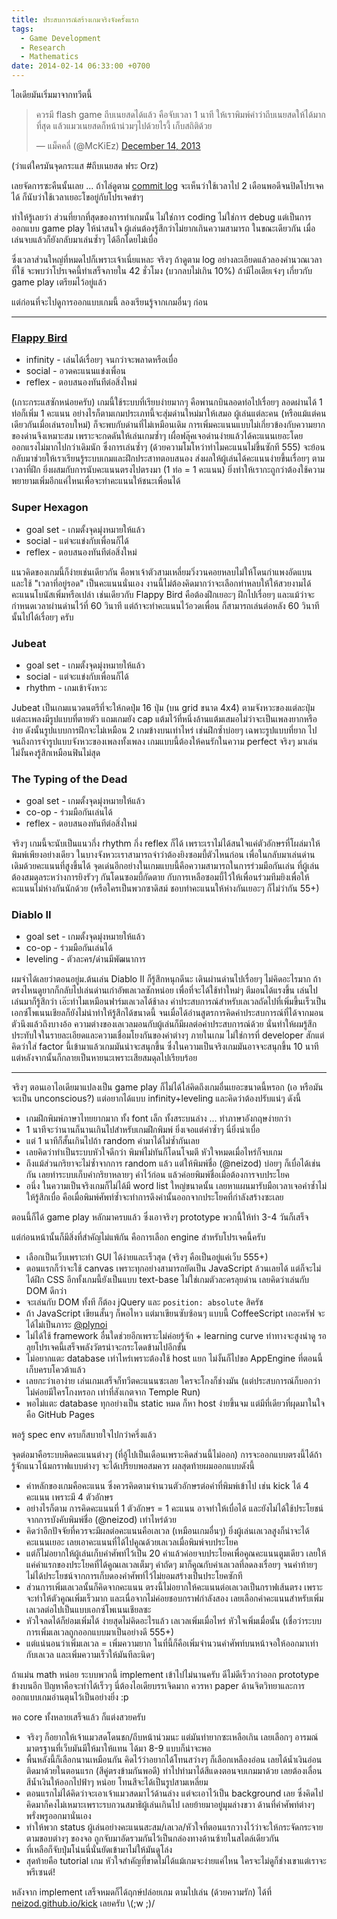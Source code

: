 ```yaml
---
title: ประสบการณ์สร้างเกมจริงจังครั้งแรก
tags:
  - Game Development
  - Research
  - Mathematics
date: 2014-02-14 06:33:00 +0700
---
```


ไอเดียมันเริ่มมาจากทวีตนี้

<blockquote class="twitter-tweet" lang="en"><p>ควรมี flash game ถีบเนยสดได้แล้ว คือจับเวลา 1 นาที ให้เราพิมพ์คำว่าถีบเนยสดให้ได้มากที่สุด แล้วแมวเนยสดก็หน้าน่วมๆไปด้วยไรงี้ เก็บสถิติด้วย</p>&mdash; แม็คคลี่ (@McKiEz) <a href="https://twitter.com/McKiEz/statuses/411799743132471296">December 14, 2013</a></blockquote>
<script async src="//platform.twitter.com/widgets.js" charset="utf-8"></script>

(ว่าแต่ใครมันจุดกระแส #ถีบเนยสด ฟระ Orz)

เลยจัดการซะคืนนั้นเลย ... ถ้าไล่ดูตาม [commit log][] จะเห็นว่าใช้เวลาไป 2 เดือนพอดีจนปิดโปรเจคได้ ก็นับว่าใช้เวลาเยอะโขอยู่กับโปรเจคขำๆ

ทำให้รู้เลยว่า ส่วนที่ยากที่สุดของการทำเกมนั้น ไม่ใช่การ coding ไม่ใช่การ debug แต่เป็นการออกแบบ game play ให้น่าสนใจ ผู้เล่นต้องรู้สึกว่าไม่ยากเกินความสามารถ ในขณะเดียวกัน เมื่อเล่นจบแล้วก็ยังกลับมาเล่นซ้ำๆ ได้อีกโดยไม่เบื่อ

ซึ่งเวลาส่วนใหญ่ที่หมดไปก็เพราะเจ้าเนี่ยแหละ จริงๆ ถ้าดูตาม log อย่างละเอียดแล้วลองคำนวณเวลาที่ใช้ จะพบว่าโปรเจคนี้ทำเสร็จภายใน 42 ชั่วโมง (บวกลบไม่เกิน 10%) ถ้ามีไอเดียเจ๋งๆ เกี่ยวกับ game play เตรียมไว้อยู่แล้ว

แต่ก่อนที่จะไปดูการออกแบบเกมนี้ ลองเรียนรู้จากเกมอื่นๆ ก่อน

---

### [Flappy Bird](http://www.blognone.com/node/53310)

- infinity - เล่นได้เรื่อยๆ จนกว่าจะพลาดหรือเบื่อ
- social - อวดคะแนนแข่งเพื่อน
- reflex - ตอบสนองทันทีต่อสิ่งใหม่

(เกาะกระแสซักหน่อยครับ) เกมนี้ใช้ระบบที่เรียบง่ายมากๆ คือพานกบินลอดท่อไปเรื่อยๆ ลอดผ่านได้ 1 ท่อก็เพิ่ม 1 คะแนน อย่างไรก็ตามเกมประเภทนี้จะสุ่มด่านใหม่มาให้เสมอ ผู้เล่นแต่ละคน (หรือแม้แต่คนเดียวกันเมื่อเล่นรอบใหม่) ก็จะพบกับด่านที่ไม่เหมือนเดิม การเพิ่มคะแนนแบบไม่เกี่ยวข้องกับความยากของด่านจึงเหมาะสม เพราะจะกดดันให้เล่นเกมซ้ำๆ เผื่อฟลุ๊คเจอด่านง่ายแล้วได้คะแนนเยอะโดยออกแรงไม่มากไปกว่าเดิมนัก ซึ่งการเล่นซ้ำๆ (ด้วยความโมโหว่าทำไมคะแนนไม่ขึ้นซักที 555) จะย้อนกลับมาช่วยให้เราเรียนรู้ระบบเกมและฝึกประสาทตอบสนอง ส่งผลให้ผู้เล่นได้คะแนนง่ายขึ้นเรื่อยๆ ตามเวลาที่ฝึก ยิ่งผสมกับการนับคะแนนตรงไปตรงมา (1 ท่อ = 1 คะแนน) ยิ่งทำให้เรากะถูกว่าต้องใช้ความพยายามเพิ่มอีกแค่ไหนเพื่อจะทำคะแนนให้ชนะเพื่อนได้


### Super Hexagon

- goal set - เกมตั้งจุดมุ่งหมายให้แล้ว
- social - แต่จะแข่งกับเพื่อนก็ได้
- reflex - ตอบสนองทันทีต่อสิ่งใหม่

แนวคิดของเกมนี้ก็ง่ายเช่นเดียวกัน คือพาเจ้าตัวสามเหลี่ยมวิ่งวนคอยหลบไม่ให้โดนกำแพงอัดแบน และใช้ "เวลาที่อยู่รอด" เป็นคะแนนนั่นเอง งานนี้ไม่ต้องคิดมากว่าจะเลือกท่าหลบให้ให้สวยงามได้คะแนนโบนัสเพิ่มหรือเปล่า เช่นเดียวกับ Flappy Bird คือต้องฝึกเยอะๆ ฝึกไปเรื่อยๆ และแม้ว่าจะกำหนดเวลาผ่านด่านไว้ที่ 60 วินาที แต่ถ้าจะทำคะแนนไว้อวดเพื่อน ก็สามารถเล่นต่อหลัง 60 วินาทีนั้นไปได้เรื่อยๆ ครับ


### Jubeat

- goal set - เกมตั้งจุดมุ่งหมายให้แล้ว
- social - แต่จะแข่งกับเพื่อนก็ได้
- rhythm - เกมเข้าจังหวะ

Jubeat เป็นเกมแนวดนตรีที่จะให้กดปุ่ม 16 ปุ่ม (บน grid ขนาด 4x4) ตามจังหวะของแต่ละปุ่ม แต่ละเพลงมีรูปแบบที่ตายตัว แถมเกมยัง cap แต้มไว้ที่หนึ่งล้านแต้มเสมอไม่ว่าจะเป็นเพลงยากหรือง่าย ดังนั้นรูปแบบการฝึกจะไม่เหมือน 2 เกมข้างบนเท่าไหร่ เช่นฝึกซ้ำบ่อยๆ เฉพาะรูปแบบที่ยาก ไปจนถึงการจำรูปแบบจังหวะของเพลงทั้งเพลง เกมแบบนี้ต้องให้คนรักในความ perfect จริงๆ มาเล่น ไม่งั้นคงรู้สึกเหมือนฟินไม่สุด


### The Typing of the Dead

- goal set - เกมตั้งจุดมุ่งหมายให้แล้ว
- co-op - ร่วมมือกันเล่นได้
- reflex - ตอบสนองทันทีต่อสิ่งใหม่

จริงๆ เกมนี้จะนับเป็นแนวกึ่ง rhythm กึ่ง reflex ก็ได้ เพราะเราไม่ได้สนใจแค่ตัวอักษรที่โผล่มาให้พิมพ์เพียงอย่างเดียว ในบางจังหวะเราสามารถจำว่าต้องยิงซอมบี้ตัวไหนก่อน เพื่อในกลับมาเล่นด่านเดิมด้วยคะแนนที่สูงขึ้นได้ จุดเด่นอีกอย่างในเกมแบบนี้คือความสามารถในการร่วมมือกันเล่น ที่ผู้เล่นต้องสมดุลระหว่างการยิงรัวๆ กันโดนซอมบี้กัดตาย กับการเหลือซอมบี้ไว้ให้เพื่อนร่วมทีมยิงเพื่อให้คะแนนไม่ห่างกันนักด้วย (หรือใครเป็นพวกซาดิสม์ ชอบทำคะแนนให้ห่างกันเยอะๆ ก็ไม่ว่ากัน 55+)


### Diablo II

- goal set - เกมตั้งจุดมุ่งหมายให้แล้ว
- co-op - ร่วมมือกันเล่นได้
- leveling - ตัวละคร/ด่านมีพัฒนาการ

ผมจำได้เลยว่าตอนอยู่ม.ต้นเล่น Diablo II ก็รู้สึกหนุกดีนะ เดินผ่านด่านไปเรื่อยๆ ไม่คิดอะไรมาก ถ้าตรงไหนดูยากก็กลับไปเล่นด่านเก่าอัพเลเวลซักหน่อย เพื่อที่จะได้ใช้ท่าใหม่ๆ ตีมอนได้แรงขึ้น เล่นไปเล่นมาก็รู้สึกว่า เอ๊ะทำไมเหมือนฟาร์มเลเวลได้ช้าลง ค่าประสบการณ์สำหรับเลเวลถัดไปที่เพิ่มขึ้นเร็วเป็นเอกซ์โพเนนเชียลก็ยังไม่น่าทำให้รู้สึกได้ขนาดนี้ จนเมื่อได้อ่านสูตรการคิดค่าประสบการณ์ที่ได้จากมอนตัวนึงแล้วถึงบางอ้อ ความต่างของเลเวลมอนกับผู้เล่นก็มีผลต่อค่าประสบการณ์ด้วย นั่นทำให้ผมรู้สึกประทับใจในรายละเอียดและความเชื่อมโยงกันของค่าต่างๆ ภายในเกม ไม่ใช่การที่ developer สักแต่คิดว่าใส่ factor นี้เข้ามาแล้วเกมมันน่าจะสนุกขึ้น ซึ่งในความเป็นจริงเกมมันอาจจะสนุกขึ้น 10 นาที แต่หลังจากนั้นก็กลายเป็นหายนะเพราะเสียสมดุลไปเรียบร้อย

---

จริงๆ ตอนเอาไอเดียมาแปลงเป็น game play ก็ไม่ได้ไล่คิดถึงเกมอื่นเยอะขนาดนี้หรอก (เอ หรือมันจะเป็น unconscious?) แต่อยากได้แบบ infinity+leveling และคิดว่าต้องปรับแน่ๆ ดังนี้

- เกมฝึกพิมพ์ภาษาไทยยากมาก ทั้ง font เล็ก ทั้งสระบนล่าง ...  ทำภาษาอังกฤษง่ายกว่า
- 1 นาทีจะว่านานก็นานเกินไปสำหรับเกมฝึกพิมพ์ ยิ่งเจอแต่คำซ้ำๆ นี่ยิ่งน่าเบื่อ
- แต่ 1 นาทีก็สั้นเกินไปถ้า random คำมาได้ไม่ซ้ำกันเลย
- เลยคิดว่าทำเป็นระบบหัวใจดีกว่า พิมพ์ไม่ทันก็โดนโจมตี หัวใจหมดเมื่อไหร่ก็จบเกม
- ถึงแม้ส่วนกริยาจะไม่ซ้ำจากการ random แล้ว แต่ให้พิมพ์ชื่อ (@neizod) บ่อยๆ ก็เบื่อได้เช่นกัน เลยทำระบบเก็บคำกริยาหลายๆ คำไว้ก่อน แล้วค่อยพิมพ์ชื่อเมื่อต้องการจบประโยค
- อนึ่ง ในความเป็นจริงเกมก็ไม่ได้มี word list ใหญ่ขนาดนั้น เลยหาแผนมารับมือเวลาเจอคำซ้ำไม่ให้รู้สึกเบื่อ คือเมื่อพิมพ์ศัพท์ซ้ำจะทำการดึงคำนั้นออกจากประโยคที่กำลังสร้างซะเลย

ตอนนี้ก็ได้ game play หลักมาครบแล้ว ซึ่งเอาจริงๆ prototype พวกนี้ให้ทำ 3-4 วันก็เสร็จ

แต่ก่อนหน้านั้นก็มีสิ่งที่สำคัญไม่แพ้กัน คือการเลือก engine สำหรับโปรเจคนี้ครับ

- เลือกเป็นเว็บเพราะทำ GUI ได้ง่ายและเร็วสุด (จริงๆ คือเป็นอยู่แค่เว็บ 555+)
- ตอนแรกก็ว่าจะใช้ canvas เพราะทุกอย่างสามารถยัดเป็น JavaScript ล้วนเลยได้ แต่ก็จะไม่ได้ฝึก CSS อีกทั้งเกมนี้ยังเป็นแบบ text-base ไม่ใช่เกมตัวละครลุยด่าน เลยคิดว่าเล่นกับ DOM ดีกว่า
- จะเล่นกับ DOM ทั้งที ก็ต้อง jQuery และ `position: absolute` สิครัช
- ถ้า JavaScript เขียนสั้นๆ ก็พอไหว แต่มาเขียนซับซ้อนๆ แบบนี้ CoffeeScript เถอะครัฟ จะได้ไม่เป็นภาระ [@plynoi][]
- ไม่ได้ใช้ framework อื่นใดช่วยอีกเพราะไม่ค่อยรู้จัก + learning curve ท่าทางจะสูงน่าดู รอลุยโปรเจคนี้เสร็จพลังวัตรน่าจะกระโดดข้ามไปอีกขั้น
- ไม่อยากแตะ database เท่าไหร่เพราะต้องใช้ host แยก ไม่งั้นก็ไปขอ AppEngine ที่ตอนนี้เก็บครบโควต้าแล้ว
- เลยกะว่าเอาง่าย เล่นเกมเสร็จก็ทวีตคะแนนซะเลย ใครจะโกงก็ช่างมัน (แต่ประสบการณ์ก็บอกว่าไม่ค่อยมีใครโกงหรอก เท่าที่สังเกตจาก Temple Run)
- พอไม่แตะ database ทุกอย่างเป็น static หมด ก็หา host ง่ายขึ้นจม แต่มีที่เดียวที่ผุดมาในใจคือ GitHub Pages

พอรู้ spec env ครบก็สบายใจไปกว่าครึ่งแล้ว

จุดต่อมาคือระบบคิดคะแนนต่างๆ (ที่อู้ไปเป็นเดือนเพราะคิดส่วนนี้ไม่ออก) การจะออกแบบตรงนี้ได้ถ้ารู้จักแนวโน้มกราฟแบบต่างๆ จะได้เปรียบพอสมควร ผลสุดท้ายผมออกแบบดังนี้

- ค่าหลักของเกมคือคะแนน ซึ่งควรคิดตามจำนวนตัวอักษรต่อคำที่พิมพ์เข้าไป เช่น kick ได้ 4 คะแนน เพราะมี 4 ตัวอักษร
- อย่างไรก็ตาม การคิดคะแนนที่ 1 ตัวอักษร = 1 คะแนน อาจทำให้เบื่อได้ และยังไม่ได้ใช้ประโยชน์จากการบังคับพิมพ์ชื่อ (@neizod) เท่าไหร่ด้วย
- คิดว่าอีกปัจจัยที่ควรจะมีผลต่อคะแนนคือเลเวล (เหมือนเกมอื่นๆ) ยิ่งผู้เล่นเลเวลสูงก็น่าจะได้คะแนนเยอะ เลยเอาคะแนนที่ได้ไปคูณด้วยเลเวลเมื่อพิมพ์จบประโยค
- แต่ก็ไม่อยากให้ผู้เล่นเก็บคำศัพท์ไว้เป็น 20 คำแล้วค่อยจบประโยคเพื่อคูณคะแนนตูมเดียว เลยให้แค่คำแรกของประโยคที่ได้คูณเลเวลเต็มๆ คำถัดๆ มาก็คูณกับค่าเลเวลที่ลดลงเรื่อยๆ จนคำท้ายๆ ไม่ได้ประโยชน์จากการเก็บดองคำศัพท์ไว้ไม่ยอมสร้างเป็นประโยคซักที
- ส่วนการเพิ่มเลเวลนั้นก็คิดจากคะแนน ตรงนี้ไม่อยากให้คะแนนต่อเลเวลเป็นกราฟเส้นตรง เพราะจะทำให้ตัวคูณเพิ่มเร็วมาก และเนื่อจากไม่ค่อยชอบกราฟกำลังสอง เลยเลือกค่าคะแนนสำหรับเพิ่มเลเวลต่อไปเป็นแบบเอกซ์โพเนนเชียลซะ
- หัวใจลดได้ก็ย่อมเพิ่มได้ ง่ายสุดไม่คิดอะไรแล้ว เลเวลเพิ่มเมื่อไหร่ หัวใจเพิ่มเมื่อนั้น (เชื่อว่าระบบการเพิ่มเลเวลถูกออกแบบมาเป็นอย่างดี 555+)
- แต่แน่นอนว่าเพิ่มเลเวล = เพิ่มความยาก ในที่นี้ก็คือเพิ่มจำนวนคำศัพท์บนหน้าจอให้ออกมาเท่ากับเลเวล และเพิ่มความเร็วให้มันทีละนิดๆ

ถ้าแม่น math หน่อย ระบบพวกนี้ implement เข้าไปไม่นานครับ ดีไม่ดีเร็วกว่าออก prototype ข้างบนอีก ปัญหาคือจะทำได้เร็วๆ นี่ต้องไอเดียบรรเจิดมาก ควรหา paper ด้านจิตวิทยาและการออกแบบเกมอ่านตุนไว้เป็นอย่างยิ่ง :p

พอ core ทั้งหลายเสร็จแล้ว ก็แต่งสวยครับ

- จริงๆ ก็อยากให้เจ้าแมวสดโดนชก/ถีบหน้าน่วมนะ แต่มันทำยากซะเหลือเกิน เลยเลือกๆ อารมณ์มาตรฐานที่เว็บมันมีให้มาให้แทน ได้มา 8-9 แบบก็น่าจะพอ
- พื้นหลังนี้ก็เลือกนานเหมือนกัน คิดไว้ว่าอยากได้โทนสว่างๆ ก็เลือกเหลืองอ่อน เลยได้น้ำเงินอ่อนติดมาด้วยในตอนแรก (สีคู่ตรงข้ามกันพอดี) ทำไปทำมาได้สีแดงตอนจบเกมมาด้วย เลยต้องเลื่อนสีน้ำเงินให้ออกไปฟ้าๆ หน่อย โทนสีจะได้เป็นรูปสามเหลี่ยม
- ตอนแรกไม่ได้คิดว่าจะเอาเจ้าแมวสดมาไว้ด้านล่าง แต่จะเอาไว้เป็น background เลย ซึ่งคิดไปคิดมาก็คงไม่เหมาะเพราะรบกวนสมาธิผู้เล่นเกินไป เลยย้ายมาอยู่มุมล่างขวา ด้านที่คำศัพท์ต่างๆ พรั่งพรูออกมานั่นเอง
- ทำให้พวก status ผู้เล่นอย่างคะแนนสะสม/เลเวล/หัวใจที่ตอนแรกวางไว้ว่าจะให้กระจัดกระจายตามขอบต่างๆ ของจอ ถูกจับมาอัดรวมกันไว้เป็นกล่องทางด้านซ้ายในสไตล์เดียวกัน
- ที่เหลือก็จับปุ่มโน่นนี่นั่นยัดเข้ามาไม่ให้มันดูโล่ง
- สุดท้ายคือ tutorial เกม หัวใจสำคัญที่ขาดไม่ได้แม้เกมจะง่ายแค่ไหน ใครจะไม่ดูก็ช่างเขาแต่เราจะพรีเซนต์!

หลังจาก implement เสร็จหมดก็ได้ฤกษ์ปล่อยเกม ตามไปเล่น (ด้วยความรัก) ได้ที่ [neizod.github.io/kick][kick neizod] เลยครับ \\(;w ;)/


[@plynoi]: //twitter.com/plynoi

[commit log]: //github.com/neizod/kick
[kick neizod]: //neizod.github.io/kick/
